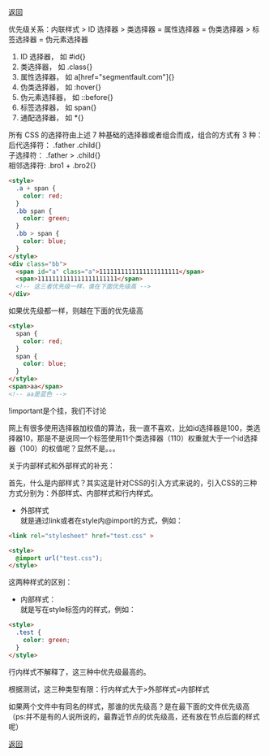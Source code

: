 [返回](./css.md)

优先级关系：内联样式 > ID 选择器 > 类选择器 = 属性选择器 = 伪类选择器 > 标签选择器 = 伪元素选择器

1. ID 选择器， 如 #id{}
2. 类选择器， 如 .class{}
3. 属性选择器， 如 a[href="segmentfault.com"]{}
4. 伪类选择器， 如 :hover{}
5. 伪元素选择器， 如 ::before{}
6. 标签选择器， 如 span{}
7. 通配选择器， 如 \*{}

所有 CSS 的选择符由上述 7 种基础的选择器或者组合而成，组合的方式有 3 种：\
后代选择符： .father .child{}\
子选择符： .father > .child{}\
相邻选择符: .bro1 + .bro2{}

```html
<style>
  .a + span {
    color: red;
  }
  .bb span {
    color: green;
  }
  .bb > span {
    color: blue;
  }
</style>
<div class="bb">
  <span id="a" class="a">1111111111111111111111</span>
  <span>1111111111111111111111</span>
  <!-- 这三者优先级一样，谁在下面优先级高 -->
</div>
```

如果优先级都一样，则越在下面的优先级高

```html
<style>
  span {
    color: red;
  }
  span {
    color: blue;
  }
</style>
<span>aa</span>
<!-- aa是蓝色 -->
```

!important是个挂，我们不讨论

网上有很多使用选择器加权值的算法，我一直不喜欢，比如id选择器是100，类选择器10，那是不是说同一个标签使用11个类选择器（110）权重就大于一个id选择器（100）的权值呢？显然不是。。。

关于内部样式和外部样式的补充：

首先，什么是内部样式？其实这是针对CSS的引入方式来说的，引入CSS的三种方式分别为：外部样式、内部样式和行内样式。

- 外部样式\
就是通过link或者在style内@import的方式，例如：
```html
<link rel="stylesheet" href="test.css" >

<style>
  @import url("test.css");
</style>
```
这两种样式的区别：

- 内部样式：\
就是写在style标签内的样式，例如：
```html
<style>
  .test {
    color: green;
  }
</style>
```

行内样式不解释了，这三种中优先级最高的。

根据测试，这三种类型有限：行内样式大于>外部样式=内部样式

如果两个文件中有同名的样式，那谁的优先级高？是在最下面的文件优先级高（ps:并不是有的人说所说的，最靠近节点的优先级高，还有放在节点后面的样式呢）

[返回](./css.md)
